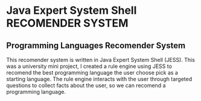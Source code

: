 # Java Expert System Shell RECOMENDER SYSTEM
## Programming Languages Recomender System
This recomender system is written in Java Expert System Shell (JESS).
This was a university mini project, I created a rule engine using JESS to recomend the best programming language the user choose pick
as a starting language.
The rule engine interacts with the user through targeted questions to collect facts about the user, so we can recomend a programming language.
